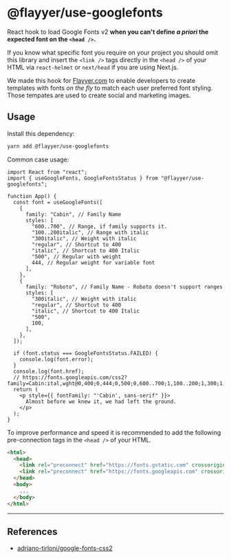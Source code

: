 # @flayyer/use-googlefonts

React hook to load Google Fonts v2 **when you can't define _a priori_ the expected font on the `<head />`.**

If you know what specific font you require on your project you should omit this library and insert the `<link />` tags directly in the `<head />` of your HTML via `react-helmet` or `next/head` if you are using Next.js.

We made this hook for [Flayyer.com](https://flayyer.com?ref=github) to enable developers to create templates with fonts _on the fly_ to match each user preferred font styling. Those tempates are used to create social and marketing images.

## Usage

Install this dependency:

```sh
yarn add @flayyer/use-googlefonts
```

Common case usage:

```tsx
import React from "react";
import { useGoogleFonts, GoogleFontsStatus } from "@flayyer/use-googlefonts";

function App() {
  const font = useGoogleFonts([
    {
      family: "Cabin", // Family Name
      styles: [
        "600..700", // Range, if family supports it.
        "100..200italic", // Range with italic
        "300italic", // Weight with italic
        "regular", // Shortcut to 400
        "italic", // Shortcut to 400 Italic
        "500", // Regular with weight
        444, // Regular weight for variable font
      ],
    },
    {
      family: "Roboto", // Family Name - Roboto doesn't support ranges
      styles: [
        "300italic", // Weight with italic
        "regular", // Shortcut to 400
        "italic", // Shortcut to 400 Italic
        "500",
        100,
      ],
    },
  ]);

  if (font.status === GoogleFontsStatus.FAILED) {
    console.log(font.error);
  }
  console.log(font.href);
  // https://fonts.googleapis.com/css2?family=Cabin:ital,wght@0,400;0,444;0,500;0,600..700;1,100..200;1,300;1,400;1,600..700&family=Roboto:ital,wght@0,100;0,400;0,500;1,300;1,400&display=auto
  return (
    <p style={{ fontFamily: "'Cabin', sans-serif" }}>
      Almost before we knew it, we had left the ground.
    </p>
  );
}
```

To improve performance and speed it is recommended to add the following pre-connection tags in the `<head />` of your HTML.

```html
<html>
  <head>
    <link rel="preconnect" href="https://fonts.gstatic.com" crossorigin>
    <link rel="preconnect" href="https://fonts.googleapis.com" crossorigin>
  </head>
  <body>
    ...
  </body>
</html>
```

---

## References

* [adriano-tirloni/google-fonts-css2](https://github.com/adriano-tirloni/google-fonts-css2)
